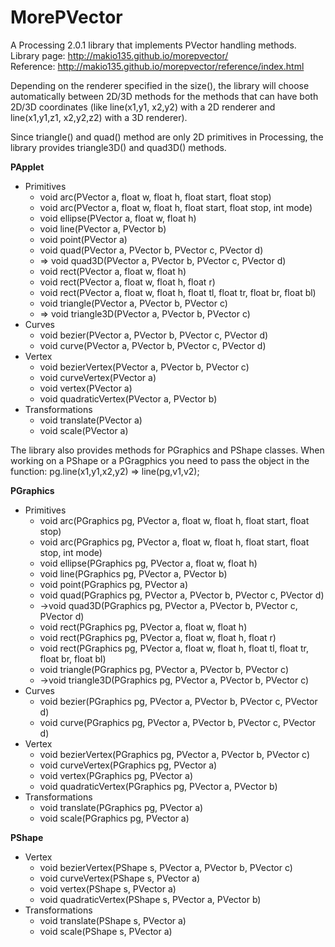 MorePVector
===========

A Processing 2.0.1 library that implements PVector handling methods. <br>
Library page: http://makio135.github.io/morepvector/ <br>
Reference: http://makio135.github.io/morepvector/reference/index.html

Depending on the renderer specified in the size(), the library will choose automatically between 2D/3D methods for the methods that can have both 2D/3D coordinates (like line(x1,y1, x2,y2) with a 2D renderer and line(x1,y1,z1, x2,y2,z2) with a 3D renderer).

Since triangle() and quad() method are only 2D primitives in Processing, the library provides triangle3D() and quad3D() methods.

**PApplet**
* Primitives
	* void arc(PVector a, float w, float h, float start, float stop)
	* void arc(PVector a, float w, float h, float start, float stop, int mode)
	* void ellipse(PVector a, float w, float h)
	* void line(PVector a, PVector b)
	* void point(PVector a)
	* void quad(PVector a, PVector b, PVector c, PVector d)
	* => void quad3D(PVector a, PVector b, PVector c, PVector d)
	* void rect(PVector a, float w, float h)
	* void rect(PVector a, float w, float h, float r) 
	* void rect(PVector a, float w, float h, float tl, float tr, float br, float bl)
	* void triangle(PVector a, PVector b, PVector c)
	* => void triangle3D(PVector a, PVector b, PVector c)
* Curves
	* void bezier(PVector a, PVector b, PVector c, PVector d)
	* void curve(PVector a, PVector b, PVector c, PVector d)
* Vertex
	* void bezierVertex(PVector a, PVector b, PVector c)
	* void curveVertex(PVector a)
	* void vertex(PVector a)
	* void quadraticVertex(PVector a, PVector b)
* Transformations
	* void translate(PVector a)
	* void scale(PVector a)

The library also provides methods for PGraphics and PShape classes.
When working on a PShape or a PGragphics you need to pass the object in the function: pg.line(x1,y1,x2,y2) => line(pg,v1,v2);

**PGraphics**
* Primitives
	* void arc(PGraphics pg, PVector a, float w, float h, float start, float stop)
	* void arc(PGraphics pg, PVector a, float w, float h, float start, float stop, int mode)
	* void ellipse(PGraphics pg, PVector a, float w, float h)
	* void line(PGraphics pg, PVector a, PVector b)
	* void point(PGraphics pg, PVector a)
	* void quad(PGraphics pg, PVector a, PVector b, PVector c, PVector d)
	* ->void quad3D(PGraphics pg, PVector a, PVector b, PVector c, PVector d)
	* void rect(PGraphics pg, PVector a, float w, float h)
	* void rect(PGraphics pg, PVector a, float w, float h, float r)
	* void rect(PGraphics pg, PVector a, float w, float h, float tl, float tr, float br, float bl)
	* void triangle(PGraphics pg, PVector a, PVector b, PVector c)
	* ->void triangle3D(PGraphics pg, PVector a, PVector b, PVector c)
* Curves
	* void bezier(PGraphics pg, PVector a, PVector b, PVector c, PVector d)
	* void curve(PGraphics pg, PVector a, PVector b, PVector c, PVector d)
* Vertex
	* void bezierVertex(PGraphics pg, PVector a, PVector b, PVector c)
	* void curveVertex(PGraphics pg, PVector a)
	* void vertex(PGraphics pg, PVector a)
	* void quadraticVertex(PGraphics pg, PVector a, PVector b)
* Transformations
	* void translate(PGraphics pg, PVector a)
	* void scale(PGraphics pg, PVector a)

**PShape**
* Vertex
	* void bezierVertex(PShape s, PVector a, PVector b, PVector c)
	* void curveVertex(PShape s, PVector a)
	* void vertex(PShape s, PVector a)
	* void quadraticVertex(PShape s, PVector a, PVector b)
* Transformations
	* void translate(PShape s, PVector a)
	* void scale(PShape s, PVector a)
